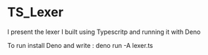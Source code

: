 # TS_Lexer
I present the lexer I built using Typescritp and running it with Deno

To run install Deno and write : deno run -A lexer.ts
